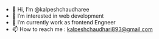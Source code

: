 - 👋 Hi, I’m @kalpeshchaudharee
- 👀 I’m interested in web development
- 🌱 I’m currently work as frontend Engneer
- 📫 How to reach me : kalpeshchaudhari893@gmail.com

<!---
kalpeshchaudharee/kalpeshchaudharee is a ✨ special ✨ repository because its `README.md` (this file) appears on your GitHub profile.
You can click the Preview link to take a look at your changes.
--->
